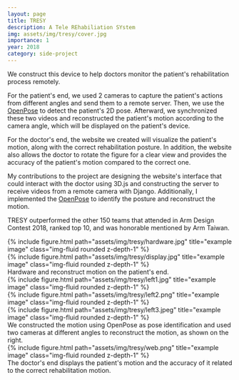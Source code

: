 ```yaml
---
layout: page
title: TRESY
description: A Tele REhabiliation SYstem
img: assets/img/tresy/cover.jpg
importance: 1
year: 2018
category: side-project
---
```


We construct this device to help doctors monitor the patient's rehabilitation process remotely. 

For the patient's end, we used 2 cameras to capture the patient's actions from different angles and send them to a remote server. Then, we use the [OpenPose](https://github.com/CMU-Perceptual-Computing-Lab/openpose) to detect the patient's 2D pose. Afterward, we synchronized these two videos and reconstructed the patient's motion according to the camera angle, which will be displayed on the patient's device.

For the doctor's end, the website we created will visualize the patient's motion, along with the correct rehabilitation posture. In addition, the website also allows the doctor to rotate the figure for a clear view and provides the accuracy of the patient's motion compared to the correct one.

My contributions to the project are designing the website's interface that could interact with the doctor using 3D.js and constructing the server to receive videos from a remote camera with Django. Additionally, I implemented the [OpenPose](https://github.com/CMU-Perceptual-Computing-Lab/openpose) to identify the posture and reconstruct the motion.

TRESY outperformed the other 150 teams that attended in Arm Design Contest 2018, ranked top 10, and was honorable mentioned by Arm Taiwan.

<div class="row justify-content-sm-center">
    <div class="col-sm-8 mt-3 mt-md-0">
        {% include figure.html path="assets/img/tresy/hardware.jpg" title="example image" class="img-fluid rounded z-depth-1" %}
    </div>
    <div class="col-sm-4 mt-3 mt-md-0">
        {% include figure.html path="assets/img/tresy/display.jpg" title="example image" class="img-fluid rounded z-depth-1" %}
    </div>
</div>
<div class="caption">
   Hardware and reconstruct motion on the patient's end.
</div>

<div class="row">
    <div class="col-sm mt-3 mt-md-0">
        {% include figure.html path="assets/img/tresy/left1.jpg" title="example image" class="img-fluid rounded z-depth-1" %}
    </div>
    <div class="col-sm mt-3 mt-md-0">
        {% include figure.html path="assets/img/tresy/left2.png" title="example image" class="img-fluid rounded z-depth-1" %}
    </div>
    <div class="col-sm mt-3 mt-md-0">
        {% include figure.html path="assets/img/tresy/left3.jpeg" title="example image" class="img-fluid rounded z-depth-1" %}
    </div>
</div>
<div class="caption">
    We constructed the motion using OpenPose as pose identification and used two cameras at different angles to reconstruct the motion, as shown on the right.
</div>

<div class="row">
    <div class="col-sm mt-3 mt-md-0">
        {% include figure.html path="assets/img/tresy/web.png" title="example image" class="img-fluid rounded z-depth-1" %}
    </div>
</div>
<div class="caption">
    The doctor's end displays the patient's motion and the accuracy of it related to the correct rehabilitation motion.
</div>
